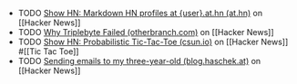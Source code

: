 - TODO [Show HN: Markdown HN profiles at {user}.at.hn (at.hn)](https://news.ycombinator.com/item?id=40632773) on [[Hacker News]]
- TODO [Why Triplebyte Failed (otherbranch.com)](https://news.ycombinator.com/item?id=40634774) on [[Hacker News]]
- TODO [Show HN: Probabilistic Tic-Tac-Toe (csun.io)](https://news.ycombinator.com/item?id=40635397) on [[Hacker News]] #[[Tic Tac Toe]]
- TODO [Sending emails to my three-year-old (blog.haschek.at)](https://news.ycombinator.com/item?id=40632745) on [[Hacker News]]